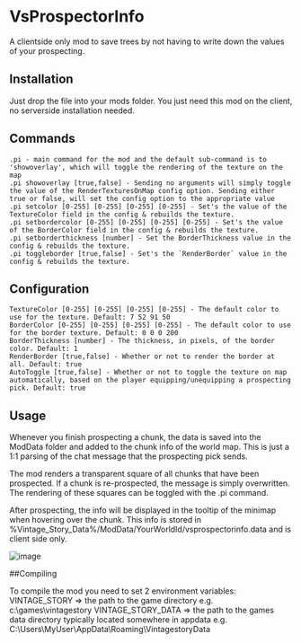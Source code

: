 # VsProspectorInfo
A clientside only mod to save trees by not having to write down the values of your prospecting.
## Installation
Just drop the file into your mods folder. You just need this mod on the client, no serverside installation needed.


## Commands

    .pi - main command for the mod and the default sub-command is to 'showoverlay', which will toggle the rendering of the texture on the map
    .pi showoverlay [true,false] - Sending no arguments will simply toggle the value of the RenderTexturesOnMap config option. Sending either true or false, will set the config option to the appropriate value
    .pi setcolor [0-255] [0-255] [0-255] [0-255] - Set's the value of the TextureColor field in the config & rebuilds the texture.
    .pi setbordercolor [0-255] [0-255] [0-255] [0-255] - Set's the value of the BorderColor field in the config & rebuilds the texture.
    .pi setborderthickness [number] - Set the BorderThickness value in the config & rebuilds the texture.
    .pi toggleborder [true,false] - Set's the `RenderBorder` value in the config & rebuilds the texture.

## Configuration

    TextureColor [0-255] [0-255] [0-255] [0-255] - The default color to use for the texture. Default: 7 52 91 50
    BorderColor [0-255] [0-255] [0-255] [0-255] - The default color to use for the border texture. Default: 0 0 0 200
    BorderThickness [number] - The thickness, in pixels, of the border color. Default: 1
    RenderBorder [true,false] - Whether or not to render the border at all. Default: true
    AutoToggle [true,false] - Whether or not to toggle the texture on map automatically, based on the player equipping/unequipping a prospecting pick. Default: true

## Usage

Whenever you finish prospecting a chunk, the data is saved into the ModData folder and added to the chunk info of the world map. This is just a 1:1 parsing of the chat message that the prospecting pick sends. 

The mod renders a transparent square of all chunks that have been prospected. If a chunk is re-prospected, the message is simply overwritten. The rendering of these squares can be toggled with the .pi command.

After prospecting, the info will be displayed in the tooltip of the minimap when hovering over the chunk. This info is stored in %Vintage_Story_Data%/ModData/YourWorldId/vsprospectorinfo.data and is client side only.

![image](https://user-images.githubusercontent.com/5238284/79952656-09e3f680-847b-11ea-96c9-b4cb9b47355f.png)


##Compiling

To compile the mod you need to set 2 environment variables:
VINTAGE_STORY => the path to the game directory e.g. c:\games\vintagestory
VINTAGE_STORY_DATA => the path to the games data directory typically located somewhere in appdata e.g. C:\Users\MyUser\AppData\Roaming\VintagestoryData